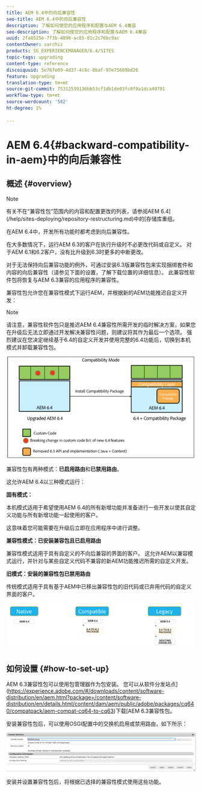 ```yaml
---
title: AEM 6.4中的向后兼容性
seo-title: AEM 6.4中的向后兼容性
description: 了解如何使您的应用程序和配置与AEM 6.4兼容
seo-description: 了解如何使您的应用程序和配置与AEM 6.4兼容
uuid: 2fa8525e-7f3b-4096-ac85-01c2c76bc9ac
contentOwner: sarchiz
products: SG_EXPERIENCEMANAGER/6.4/SITES
topic-tags: upgrading
content-type: reference
discoiquuid: 5e76fe09-4d37-4c8c-8baf-97e75689bd26
feature: Upgrading
translation-type: tm+mt
source-git-commit: 75312539136bb53cf1db1de03fc0f9a1dca49791
workflow-type: tm+mt
source-wordcount: '502'
ht-degree: 1%

---
```



# AEM 6.4{#backward-compatibility-in-aem}中的向后兼容性

## 概述 {#overview}

>[!NOTE]
>
>有关不在“兼容性包”范围内的内容和配置更改的列表，请参阅AEM 6.4](/help/sites-deploying/repository-restructuring.md)中的[存储库重组。

在AEM 6.4中，开发所有功能时都考虑到向后兼容性。

在大多数情况下，运行AEM 6.3的客户在执行升级时不必更改代码或自定义。 对于AEM 6.1和6.2客户，没有比升级到6.3时更多的中断更改。

对于无法保持向后兼容功能的例外，可通过安装6.3版兼容性包来实现捆绑套件和内容的向后兼容性（请参见下面的设置，了解下载位置的详细信息）。 此兼容性软件包将恢复与AEM 6.3兼容的应用程序的兼容性。

兼容性包允许您在兼容性模式下运行AEM，并根据新的AEM功能推迟自定义开发：

>[!NOTE]
>
>请注意，兼容性软件包只是推迟AEM 6.4兼容性所需开发的临时解决方案，如果您在升级后无法立即通过开发解决兼容性问题，则建议将其作为最后一个选项。 强烈建议在您决定继续基于6.4的自定义开发并使用完整的6.4功能后，切换到本机模式并卸载兼容性包。

![screen_shot_2018-04-05at43339pm](assets/screen_shot_2018-04-05at43339pm.png)

兼容性包有两种模式：**已启用路由**&#x200B;和&#x200B;**已禁用路由**。

这允许AEM 6.4以三种模式运行：

**固有模式：**

本机模式适用于希望使用AEM 6.4的所有新增功能并准备进行一些开发以使其自定义功能与所有新增功能一起使用的客户。

这意味着您可能需要在升级后立即在应用程序中进行调整。

**兼容性模式：已安装兼容包且已启用路由**

兼容性模式适用于具有自定义的不向后兼容的界面的客户。 这允许AEM以兼容模式运行，并针对与某些自定义代码不兼容的新AEM功能推迟所需的自定义开发。

**旧模式：安装的兼容性包已禁用路由**

传统模式适用于具有基于AEM中已移出兼容性包的旧代码或已弃用代码的自定义界面的客户。

![image2018-2-12_23-58-37](assets/image2018-2-12_23-58-37.png)

## 如何设置 {#how-to-set-up}

AEM 6.3兼容性包可以使用包管理器作为包安装。 您可以从软件分发站点](https://experience.adobe.com/#/downloads/content/software-distribution/en/aem.html?package=/content/software-distribution/en/details.html/content/dam/aem/public/adobe/packages/cq640/compatpack/aem-compat-cq64-to-cq63)下载[AEM 6.3兼容性包。

安装兼容性包后，可以使用OSGI配置中的交换机启用或禁用路由，如下所示：

![screen_shot_2017-11-27at122421pm](assets/screen_shot_2017-11-27at122421pm.png)

安装并设置兼容性包后，将根据已选择的兼容性模式使用这些功能。
